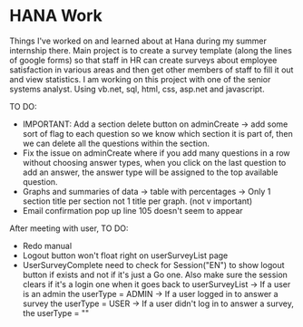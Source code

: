 # HANA Work
Things I've worked on and learned about at Hana during my summer internship there.
Main project is to create a survey template (along the lines of google forms) so that staff in HR can create surveys about employee satisfaction in various areas and then get other members of staff to fill it out and view statistics. I am working on this project with one of the senior systems analyst.
Using vb.net, sql, html, css, asp.net and javascript.

TO DO:
- IMPORTANT: Add a section delete button on adminCreate -> add some sort of flag to each question so we know which section it is part of, then we can delete all the questions within the section.
- Fix the issue on adminCreate where if you add many questions in a row without choosing answer types, when you click on the last question to add an answer, the answer type will be assigned to the top available question.
- Graphs and summaries of data 
	-> table with percentages
	-> Only 1 section title per section not 1 title per graph. (not v important)
- Email confirmation pop up line 105 doesn't seem to appear

After meeting with user, TO DO:
- Redo manual
- Logout button won't float right on userSurveyList page
- UserSurveyComplete need to check for Session("EN") to show logout button if exists and not if it's just a Go one. Also make sure the session clears if it's a login one when it goes back to userSurveyList
	-> If a user is an admin the userType = ADMIN
	-> If a user logged in to answer a survey the userType = USER
	-> If a user didn't log in to answer a survey, the userType = ""